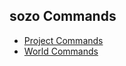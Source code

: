 ## sozo Commands

-   [Project Commands](./project-commands.md)
-   [World Commands](./world-commands.md)
